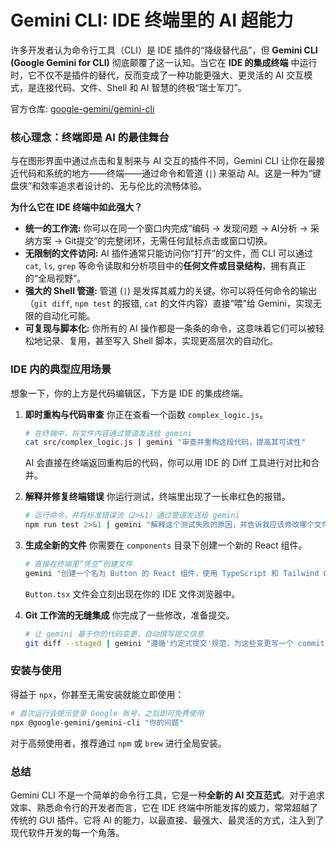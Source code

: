 # Gemini CLI: IDE 终端里的 AI 超能力

许多开发者认为命令行工具（CLI）是 IDE 插件的“降级替代品”，但 **Gemini CLI (Google Gemini for CLI)** 彻底颠覆了这一认知。当它在 **IDE 的集成终端** 中运行时，它不仅不是插件的替代，反而变成了一种功能更强大、更灵活的 AI 交互模式，是连接代码、文件、Shell 和 AI 智慧的终极“瑞士军刀”。

官方仓库: [google-gemini/gemini-cli](https://github.com/google-gemini/gemini-cli)

### 核心理念：终端即是 AI 的最佳舞台

与在图形界面中通过点击和复制来与 AI 交互的插件不同，Gemini CLI 让你在最接近代码和系统的地方——终端——通过命令和管道 (`|`) 来驱动 AI。这是一种为“键盘侠”和效率追求者设计的、无与伦比的流畅体验。

**为什么它在 IDE 终端中如此强大？**

*   **统一的工作流:** 你可以在同一个窗口内完成“编码 -> 发现问题 -> AI分析 -> 采纳方案 -> Git提交”的完整闭环，无需任何鼠标点击或窗口切换。
*   **无限制的文件访问:** AI 插件通常只能访问你“打开”的文件，而 CLI 可以通过 `cat`, `ls`, `grep` 等命令读取和分析项目中的**任何文件或目录结构**，拥有真正的“全局视野”。
*   **强大的 Shell 管道:** 管道 (`|`) 是发挥其威力的关键。你可以将任何命令的输出（`git diff`, `npm test` 的报错, `cat` 的文件内容）直接“喂”给 Gemini，实现无限的自动化可能。
*   **可复现与脚本化:** 你所有的 AI 操作都是一条条的命令，这意味着它们可以被轻松地记录、复用，甚至写入 Shell 脚本，实现更高层次的自动化。

### IDE 内的典型应用场景

想象一下，你的上方是代码编辑区，下方是 IDE 的集成终端。

1.  **即时重构与代码审查**
    你正在查看一个函数 `complex_logic.js`。
    ```bash
    # 在终端中，将文件内容通过管道发送给 gemini
    cat src/complex_logic.js | gemini "审查并重构这段代码，提高其可读性"
    ```
    AI 会直接在终端返回重构后的代码，你可以用 IDE 的 Diff 工具进行对比和合并。

2.  **解释并修复终端错误**
    你运行测试，终端里出现了一长串红色的报错。
    ```bash
    # 运行命令，并将标准错误流（2>&1）通过管道发送给 gemini
    npm run test 2>&1 | gemini "解释这个测试失败的原因，并告诉我应该修改哪个文件"
    ```

3.  **生成全新的文件**
    你需要在 `components` 目录下创建一个新的 React 组件。
    ```bash
    # 直接在终端里“凭空”创建文件
    gemini "创建一个名为 Button 的 React 组件，使用 TypeScript 和 Tailwind CSS，它应该接受一个 onClick 属性" > src/components/Button.tsx
    ```
    `Button.tsx` 文件会立刻出现在你的 IDE 文件浏览器中。

4.  **Git 工作流的无缝集成**
    你完成了一些修改，准备提交。
    ```bash
    # 让 gemini 基于你的代码变更，自动撰写提交信息
    git diff --staged | gemini "遵循'约定式提交'规范，为这些变更写一个 commit message"
    ```

### 安装与使用

得益于 `npx`，你甚至无需安装就能立即使用：
```bash
# 首次运行会提示登录 Google 账号，之后即可免费使用
npx @google-gemini/gemini-cli "你的问题"
```
对于高频使用者，推荐通过 `npm` 或 `brew` 进行全局安装。

### 总结

Gemini CLI 不是一个简单的命令行工具，它是一种**全新的 AI 交互范式**。对于追求效率、熟悉命令行的开发者而言，它在 IDE 终端中所能发挥的威力，常常超越了传统的 GUI 插件。它将 AI 的能力，以最直接、最强大、最灵活的方式，注入到了现代软件开发的每一个角落。